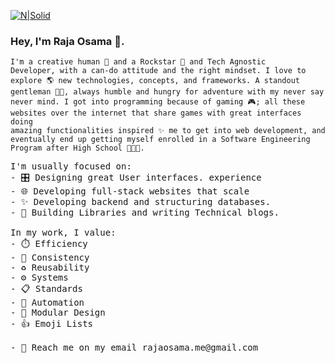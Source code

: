 [![N|Solid](https://i.imgur.com/djb0QpA.jpg)](https://rajaosama.me/)


### Hey, I'm Raja Osama 👋.

<code>I'm a creative human 🏃 and a Rockstar 🤘 and Tech Agnostic Developer, with a can-do attitude and the right mindset. I love to explore 🌎 new technologies, concepts, and frameworks. A standout gentleman 👨🏼‍, always humble and hungry for adventure with my never say never mind.
I got into programming because of gaming 🎮; all these websites over the internet that share games with great interfaces doing amazing functionalities inspired ✨ me to get into web development, and eventually end up getting myself enrolled in a Software Engineering Program after High School 👨🏼‍🎓.
</code>
<pre>
I'm usually focused on:
- 🎛️ Designing great User interfaces. experience
- 🌐 Developing full-stack websites that scale
- ✨ Developing backend and structuring databases.
- 🧰 Building Libraries and writing Technical blogs.
 
In my work, I value:
- ⏱️ Efficiency
- 🎯 Consistency
- ♻️ Reusability
- ⚙️ Systems
- 📋 Standards
- 🤖 Automation
- 💠 Modular Design
- 👍 Emoji Lists 

- 💬 Reach me on my email rajaosama.me@gmail.com
</pre>
